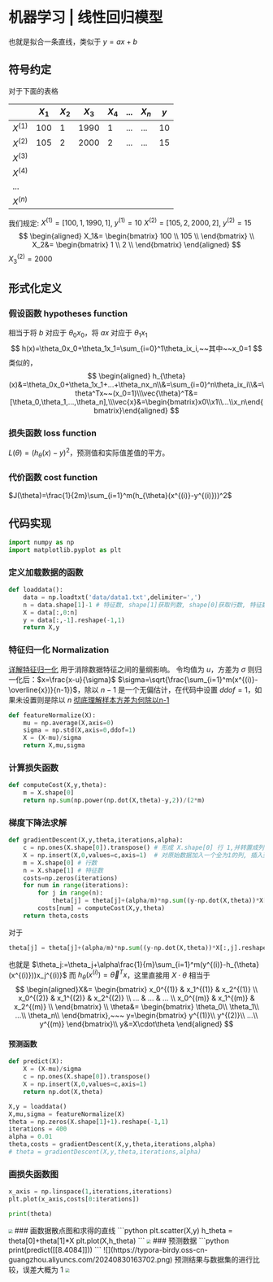 # 机器学习 | 线性回归模型
也就是拟合一条直线，类似于 $y=ax+b$
## 符号约定
对于下面的表格

|           | $X_1$ | $X_2$ | $X_3$ | $X_4$ | ... | $X_n$ | $y$ |
| --------- | ----- | ----- | ----- | ----- | --- | ----- | --- |
| $X^{(1)}$ | 100   | 1     | 1990  | 1     | ... | ...   | 10  |
| $X^{(2)}$ | 105   | 2     | 2000  | 2     | ... | ...   | 15  |
| $X^{(3)}$ |       |       |       |       |     |       |     |
| $X^{(4)}$ |       |       |       |       |     |       |     |
| ...       |       |       |       |       |     |       |     |
| $X^{(n)}$ |       |       |       |       |     |       |     |
我们规定:
$X^{(1)}=[100,1,1990,1]$, $y^{(1)}=10$
$X^{(2)}=[105,2,2000,2]$, $y^{(2)}=15$
$$
\begin{aligned}
X_1&=
\begin{bmatrix}
100 \\
105 \\
\end{bmatrix}
\\
X_2&=
\begin{bmatrix}
1 \\
2 \\
\end{bmatrix}
\end{aligned}
$$
$X_3^{(2)}=2000$
## 形式化定义
### 假设函数 hypotheses function
相当于将 $b$ 对应于 $\theta_0x_0$，将 $ax$ 对应于 $\theta_1x_1$
$$
h(x)=\theta_0x_0+\theta_1x_1=\sum_{i=0}^1\theta_ix_i,~~其中~~x_0=1
$$
类似的，
$$
\begin{aligned}
h_{\theta}(x)&=\theta_0x_0+\theta_1x_1+...+\theta_nx_n\\&=\sum_{i=0}^n\theta_ix_i\\&=\theta^Tx~~(x_0=1)\\\vec{\theta}^T&=[\theta_0,\theta_1,...,\theta_n],\\\vec{x}&=\begin{bmatrix}x0\\x1\\...\\x_n\end{bmatrix}\end{aligned}
$$
### 损失函数 loss function
$L(\theta)=(h_{\theta}(x)-y)^2$，预测值和实际值差值的平方。
### 代价函数 cost function
$J(\theta)=\frac{1}{2m}\sum_{i=1}^m(h_{\theta}(x^{(i)}-y^{(i)}))^2$
## 代码实现
```python
import numpy as np
import matplotlib.pyplot as plt
```
### 定义加载数据的函数
```python
def loaddata():
    data = np.loadtxt('data/data1.txt',delimiter=',')
    n = data.shape[1]-1 # 特征数, shape[1]获取列数, shape[0]获取行数, 特征数要去掉最后一列 y
    X = data[:,0:n]
    y = data[:,-1].reshape(-1,1)
    return X,y
```
### 特征归一化 Normalization
[详解特征归一化](https://blog.csdn.net/ybdesire/article/details/56027408)
用于消除数据特征之间的量纲影响。
令均值为 $u$，方差为 $\sigma$
则归一化后：$x=\frac{x-u}{\sigma}$
$\sigma=\sqrt{\frac{\sum_{i=1}^m(x^{(i)}-\overline{x})}{n-1}}$，除以 $n-1$ 是一个无偏估计，在代码中设置 $ddof=1$，如果未设置则是除以 $n$
[彻底理解样本方差为何除以n-1](https://blog.csdn.net/Hearthougan/article/details/77859173)
```python
def featureNormalize(X):
    mu = np.average(X,axis=0)
    sigma = np.std(X,axis=0,ddof=1)
    X = (X-mu)/sigma
    return X,mu,sigma
```
### 计算损失函数
```python
def computeCost(X,y,theta):
    m = X.shape[0]
    return np.sum(np.power(np.dot(X,theta)-y,2))/(2*m)
```
### 梯度下降法求解
```python
def gradientDescent(X,y,theta,iterations,alpha):
    c = np.ones(X.shape[0]).transpose() # 形成 X.shape[0] 行 1,并转置成列向量
    X = np.insert(X,0,values=c,axis=1)  # 对原始数据加入一个全为1的列, 插入到最前面, 相当于 X0
    m = X.shape[0] # 行数
    n = X.shape[1] # 特征数
    costs=np.zeros(iterations) 
    for num in range(iterations):
        for j in range(n):
            theta[j] = theta[j]+(alpha/m)*np.sum((y-np.dot(X,theta))*X[:,j].reshape(-1,1))
        costs[num] = computeCost(X,y,theta)
    return theta,costs
```
对于
```python
theta[j] = theta[j]+(alpha/m)*np.sum((y-np.dot(X,theta))*X[:,j].reshape(-1,1))
```
也就是 $\theta_j:=\theta_j+\alpha\frac{1}{m}\sum_{i=1}^m(y^{(i)}-h_{\theta}(x^{(i)}))x_j^{(i)}$
而 $h_{\theta}(x^{(i)})=\vec{\theta}^Tx$，这里直接用 $X\cdot\theta$
相当于
$$
\begin{aligned}X&=
\begin{bmatrix}
x_0^{(1)} & x_1^{(1)} & x_2^{(1)} \\
x_0^{(2)} & x_1^{(2)} & x_2^{(2)} \\
... & ... & ... \\
x_0^{(m)} & x_1^{(m)} & x_2^{(m)} \\
\end{bmatrix}
\\
\theta&=
\begin{bmatrix}
\theta_0\\
\theta_1\\
...\\
\theta_n\\
\end{bmatrix},~~~
y=\begin{bmatrix}
y^{(1)}\\
y^{(2)}\\
...\\
y^{(m)}
\end{bmatrix}\\
y&=X\cdot\theta
\end{aligned}
$$
#### 预测函数
```python
def predict(X):
    X = (X-mu)/sigma
    c = np.ones(X.shape[0]).transpose()
    X = np.insert(X,0,values=c,axis=1)
    return np.dot(X,theta)
```

```python
X,y = loaddata()
X,mu,sigma = featureNormalize(X)
theta = np.zeros(X.shape[1]+1).reshape(-1,1)
iterations = 400
alpha = 0.01
theta,costs = gradientDescent(X,y,theta,iterations,alpha)
# theta = gradientDescent(X,y,theta,iterations,alpha)
```
### 画损失函数图
```python
x_axis = np.linspace(1,iterations,iterations)
plt.plot(x_axis,costs[0:iterations])

print(theta)
```
<img src="https://typora-birdy.oss-cn-guangzhou.aliyuncs.com/20240830163420.png" style="zoom:50%">
### 画数据散点图和求得的直线
```python
plt.scatter(X,y)
h_theta = theta[0]+theta[1]*X
plt.plot(X,h_theta)
```
<img src="https://typora-birdy.oss-cn-guangzhou.aliyuncs.com/20240830163624.png" style="zoom:50%">
### 预测数据
```python
print(predict([[8.4084]]))
```
![](https://typora-birdy.oss-cn-guangzhou.aliyuncs.com/20240830163702.png)
预测结果与数据集的进行比较，误差大概为 1
<img src="https://typora-birdy.oss-cn-guangzhou.aliyuncs.com/20240830163733.png" style="zoom:50%">
